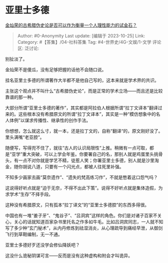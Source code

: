 # 亚里士多德
[金灿荣的古希腊伪史论是否可以作为衡量一个人理性能力的试金石？](https://www.zhihu.com/question/627371366/answer/3261824779)

> Author: #0-Anonymity
> Last update: [编辑于 2023-10-25]
> Link:
> Category: #【答集】/04-社科答集
> Tag: #4-世界史/4G-文娱/1-文学
> 评论区:
> 泛讨论:

别扯淡了。

金灿荣不是傻瓜，没有足够把握的话他不会随口说。

挂名亚里士多德的所谓著作大半都不是他自己写的，这本来就是学术界的共识。

主张这个观点并不叫什么“古希腊伪史论”，而是正常的学术立场——而且还是比较靠谱的那一种。

大部分所谓“亚里士多德的著作”，其实都是阿拉伯人根据所谓“拉丁文译本”翻译过来的。这些根本没有希腊原文的所谓“拉丁文译本”，其实是一种“模仿想象中的名人体例”以谋求传播性、继承性的创作手法。

你想想，怎么就这么寸，就一本，还是拉丁文的，自称“翻译“的，原文刚好没了。里头满嘴“老亚腔”。

随便写，写得兜不住了，就往“古人的认识局限性“上推。稍微有一点可取，都是“亚学”重大突破，可以上学会年鉴。你要署自己的名，那别人就是鸡蛋里头挑骨头，有一点不对你就是学艺不精，徒惹人笑；你署亚里士多德，别人就是沙里淘金，随你胡说八道，只要有一个闪光点，都被人往死里补强。

不知多少画家去画“莫奈遗作”、“遗失的梵高练习作”，不就是憋着这口怨气吗？

这说得好听点就是“迫于无奈，不得不出此下策”。说得不好听点就是集体造假，为求学术“生存”不择手段。

这种没有希腊原文，只有孤本“拉丁译文”的“亚里士多德腔”的东西多得很。

中国也有一堆“姜子牙”、“鬼谷子”、“吕洞宾”这样的角色。你们是对诸子百家不关心，关心的话就知道百家杂书里托名之作多如牛毛。比如吕洞宾同志，一人就不知写了多少种“玄门秘术”，从内丹修炼到祛湿消炎，从心理疏导到痛经早泄，从御剑飞行到草鞋编制，无一不通。

亚里士多德好歹还没学会修仙降妖吧？

这没什么诡秘阴谋可言——反而是没有这种虚构和附会才叫诡异。
